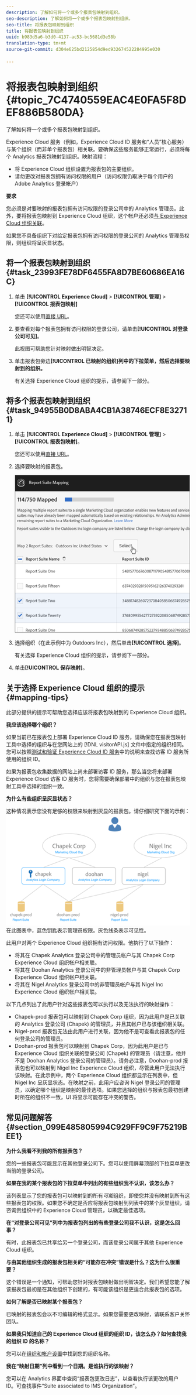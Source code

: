 ```yaml
---
description: 了解如何将一个或多个报表包映射到组织。
seo-description: 了解如何将一个或多个报表包映射到组织。
seo-title: 将报表包映射到组织
title: 将报表包映射到组织
uuid: b983d5a6-b3d0-4137-ac53-bc5681d3e58b
translation-type: tm+mt
source-git-commit: d304e625bd2125854d9ed932674522284995e030

---
```



# 将报表包映射到组织 {#topic_7C4740559EAC4E0FA5F8DEF886B580DA}

了解如何将一个或多个报表包映射到组织。

Experience Cloud 服务（例如，Experience Cloud ID 服务和“人员”核心服务）与某个组织（而非单个报表包）相关联。要确保这些服务能够正常运行，必须将每个 Analytics 报表包映射到组织。映射流程：

* 将 Experience Cloud 组织设置为报表包的主要组织。
* 请勿更改对报表包拥有访问权限的用户（访问权限仍取决于每个用户的 Adobe Analytics 登录帐户）


**要求**

您必须是对要映射的报表包拥有访问权限的登录公司中的 Analytics 管理员。此外，要将报表包映射到 Experience Cloud 组织，这个帐户还必须[与 Experience Cloud 组织关联](../admin-getting-started/organizations.md#topic_C31CB834F109465A82ED57FF0563B3F1)。

如果您不具备组织下对给定报表包拥有访问权限的登录公司的 Analytics 管理员权限，则组织将呈灰显状态。

## 将一个报表包映射到组织 {#task_23993FE78DF6455FA8D7BE60686EA16C}

1. 单击 **[!UICONTROL Experience Cloud]** &gt; **[!UICONTROL 管理]** &gt; **[!UICONTROL 报表包映射]**

   您还可以使用[直接 URL](https://audience.marketing.adobe.com/rsmapping/ui.html)。

1. 要查看对每个报表包拥有访问权限的登录公司，请单击&#x200B;**[!UICONTROL 对登录公司可见]**。

   此视图可帮助您针对映射做出明智决定。

1. 单击报表包旁边&#x200B;**[!UICONTROL 已映射的组织]列中的下拉菜单，然后选择要映射到的组织。**

   有关选择 Experience Cloud 组织的提示，请参阅下一部分。

## 将多个报表包映射到组织 {#task_94955B0D8ABA4CB1A38746ECF8E32711}

1. 单击 **[!UICONTROL Experience Cloud]** &gt; **[!UICONTROL 管理]** &gt; **[!UICONTROL 报表包映射]**。

   您还可以使用[直接 URL](https://audience.marketing.adobe.com/rsmapping/ui.html)。

1. 选择要映射的报表包。

   ![](assets/rs-mapping-multiple.png)

1. 选择组织（在此示例中为 Outdoors Inc），然后单击&#x200B;**[!UICONTROL 选择]**。

   有关选择 Experience Cloud 组织的提示，请参阅下一部分。

1. 单击&#x200B;**[!UICONTROL 保存映射]**。

## 关于选择 Experience Cloud 组织的提示 {#mapping-tips}

此部分提供的提示可帮助您选择应该将报表包映射到的 Experience Cloud 组织。

**我应该选择哪个组织？**

如果当前已在报表包上部署 Experience Cloud ID 服务，请确保您在报表包映射工具中选择的组织与在您网站上的 [!DNL visitorAPI.js] 文件中指定的组织相同。您可以按照[测试和验证 Experience Cloud ID 服务](https://marketing.adobe.com/resources/help/en_US/mcvid/mcvid-test-verify.html)中的说明来查找访客 ID 服务所使用的组织 ID。

如果为报表包收集数据的网站上尚未部署访客 ID 服务，那么当您将来部署 Experience Cloud 访客 ID 服务时，您将需要确保部署中的组织与您在报表包映射工具中选择的组织一致。

**为什么有些组织呈灰显状态？**

这种情况表示您没有足够的权限来映射到灰显的报表包。请仔细研究下面的示例：![](assets/rs-mapping.png)在此图表中，蓝色钥匙表示管理员权限。灰色线条表示可见性。

此用户对两个 Experience Cloud 组织拥有访问权限。他执行了以下操作：

* 将其在 Chapek Analytics 登录公司中的管理员帐户与其 Chapek Corp Experience Cloud 组织帐户相关联。
* 将其在 Doohan Analytics 登录公司中的非管理员帐户与其 Chapek Corp Experience Cloud 组织帐户相关联。
* 将其在 Nigel Analytics 登录公司中的非管理员帐户与其 Nigel Inc Experience Cloud 组织帐户相关联。

以下几点列出了此用户针对这些报表包可以执行以及无法执行的映射操作：

* Chapek-prod 报表包可以映射到 Chapek Corp 组织，因为此用户是已关联的 Analytics 登录公司 (Chapek) 的管理员，并且其帐户已与该组织相关联。
* Nigel-prod 报表包无法由此用户进行关联，因为他不是可查看此报表包的任何登录公司的管理员。
* Doohan-prod 报表包可以映射到 Chapek Corp，因为此用户是已与 Experience Cloud 组织关联的登录公司 (Chapek) 的管理员（请注意，他并不是 Doohan Analytics 登录公司的管理员）。请务必注意，Doohan-prod 报表包也可以映射到 Nigel Inc Experience Cloud 组织，尽管此用户无法执行该映射。在此示例中，两个 Experience Cloud 组织都显示在列表中，但 Nigel Inc 呈灰显状态。在映射之前，此用户应咨询 Nigel 登录公司的管理员，以确定哪个组织是映射的最佳选项。如果您选择的组织与报表包最初创建时所在的组织不一致，UI 将显示可能存在冲突的警告。

## 常见问题解答 {#section_099E485805994C929FF9C9F75219BEE1}

**为什么我看不到我的所有报表包？**

您的一些报表包可能显示在其他登录公司下。您可以使用屏幕顶部的下拉菜单更改当前的登录公司。

**如果在我的某个报表包的下拉菜单中列出的有些组织我不认识，该怎么办？**

该列表显示了您的报表包可以映射到的所有*可能*组织，即使您并没有映射到所有这些报表包的权限。如果您不确定是否应将报表包映射到列表中的某个灰显组织，请咨询贵组织中的 Experience Cloud 管理员，以确定最佳选项。

**在“对登录公司可见”列中为报表包列出的有些登录公司我不认识，这是怎么回事？**

有时，此报表包已共享给另一个登录公司，而该登录公司属于其他 Experience Cloud 组织。

**与由其他组织生成的报表包相关的“可能存在冲突”错误是什么？这为什么很重要？**

这个错误是一个通知，可帮助您针对报表包映射做出明智决定。我们希望您能了解该报表包最初是在其他组织下创建的，有可能该组织是更适合此报表包的选项。

**如何了解是否已映射某个报表包？**

已映射的报表包会以不可编辑的格式显示。如果您需要更改映射，请联系客户关怀团队。

**如果我只知道自己的 Experience Cloud 组织的组织 ID，该怎么办？如何查找我的组织 ID 的名称？**

您可以在[组织和帐户设置](https://docs.adobe.com/content/help/en/core-services/interface/manage-users-and-products/organizations.html)中找到您的组织名称。

**我在“映射日期”列中看到一个日期。是谁执行的该映射？**

您可以在 Analytics 界面中查阅“报表包更改日志”，以查看执行该更改的用户 ID。可查找事件“Suite associated to IMS Organization”。
